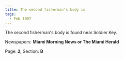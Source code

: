 ```yaml
---  
title: The second fisherman's body is  
tags:  
  - Feb 1997  
---  
```

  
The second fisherman's body is found near Soldier Key.  
  
Newspapers: **Miami Morning News or The Miami Herald**  
  
Page: **2**, Section: **B** 

